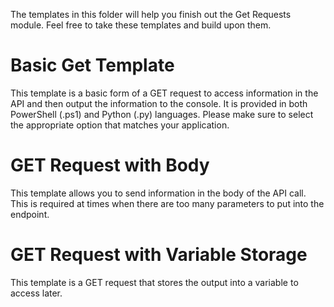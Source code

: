 The templates in this folder will help you finish out the Get Requests module. Feel free to take these templates and build upon them. 
# Basic Get Template
This template is a basic form of a GET request to access information in the API and then output the information to the console. It is provided in both PowerShell (.ps1) and Python (.py) languages. Please make sure to select the appropriate option that matches your application.
# GET Request with Body
This template allows you to send information in the body of the API call. This is required at times when there are too many parameters to put into the endpoint.
# GET Request with Variable Storage
This template is a GET request that stores the output into a variable to access later.
